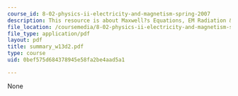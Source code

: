 ```yaml
---
course_id: 8-02-physics-ii-electricity-and-magnetism-spring-2007
description: This resource is about Maxwell?s Equations, EM Radiation & Energy Flow.
file_location: /coursemedia/8-02-physics-ii-electricity-and-magnetism-spring-2007/0bef575d684378945e58fa2be4aad5a1_summary_w13d2.pdf
file_type: application/pdf
layout: pdf
title: summary_w13d2.pdf
type: course
uid: 0bef575d684378945e58fa2be4aad5a1

---
```

None